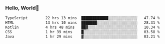 
### Hello, World🐤

<!--START_SECTION:waka-->

```txt
TypeScript        22 hrs 13 mins  ████████████░░░░░░░░░░░░░   47.74 %
HTML              13 hrs 10 mins  ███████░░░░░░░░░░░░░░░░░░   28.31 %
Kotlin            4 hrs 48 mins   ██▓░░░░░░░░░░░░░░░░░░░░░░   10.34 %
CSS               1 hr 39 mins    █░░░░░░░░░░░░░░░░░░░░░░░░   03.58 %
Java              1 hr 29 mins    ▓░░░░░░░░░░░░░░░░░░░░░░░░   03.21 %
```

<!--END_SECTION:waka-->
